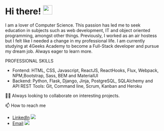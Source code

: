 <h1>Hi there! <img src="https://raw.githubusercontent.com/MartinHeinz/MartinHeinz/master/wave.gif" width="30px"> </h1>

I am a lover of Computer Science. This passion has led me to seek education in subjects such as web development, IT and object oriented programming, amongst other things. 
Previously, I worked as an air hostess but I felt like I needed a change in my professional life. I am currently studying at 4Geeks Academy to become a Full-Stack developer and pursue my dream job. Always eager to learn more. 

PROFESSIONAL SKILLS
- Fontend: HTML, CSS, Javascript, ReactJS, ReactHooks, Flux, Webpack, NPM,Bootstrap, Sass, BEM and MaterialUI
- Backend: Python, Flask, Django, Jinja, PostgreSQL, SQLAlchemy and API REST
Tools: Git, Command line, Scrum, Kanban and Heroku
 
 👭🏽 Always looking to collaborate on interesting projects.
 
 📫 How to reach me
  - [LinkedIn](https://www.linkedin.com/in/rafaelagcalves) <img src="https://img.icons8.com/doodle/48/000000/linkedin--v2.png"/>
  - [Email](mailto:rafaelagcalves@gmail.com) <img src="https://img.icons8.com/plasticine/100/000000/gmail.png"/>



